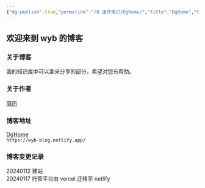 ```yaml
---
{"dg-publish":true,"permalink":"/8 速开笔记/DgHome/","title":"DgHome","tags":["gardenEntry","gardenEntry","gardenEntry"]}
---
```


## 欢迎来到 wyb 的博客

### 关于博客
我的知识库中可以拿来分享的部分，希望对您有帮助。
### 关于作者
[简历](../1%20工作与赚钱/评优与升学/简历/简历.md)
### 博客地址
[DgHome](https://wyb-blog.netlify.app/)  
`https://wyb-blog.netlify.app/`
### 博客变更记录
20240112 建站  
20240117 托管平台由 vercel 迁移至 netlify